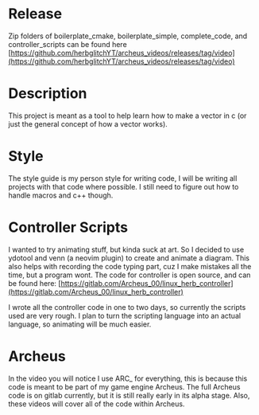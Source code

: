 # Release
Zip folders of boilerplate_cmake, boilerplate_simple, complete_code, and controller_scripts can be found here [https://github.com/herbglitchYT/archeus_videos/releases/tag/video](https://github.com/herbglitchYT/archeus_videos/releases/tag/video)

# Description
This project is meant as a tool to help learn how to make a vector in c (or just the general concept of how a vector works).

# Style
The style guide is my person style for writing code, I will be writing all projects with that code where possible. I still need to figure out how to handle macros and c++ though.

# Controller Scripts
I wanted to try animating stuff, but kinda suck at art. So I decided to use ydotool and venn (a neovim plugin) to create and animate a diagram. This also helps with recording the code typing part, cuz I make mistakes all the time, but a program wont. The code for controller is open source, and can be found here: [https://gitlab.com/Archeus_00/linux_herb_controller](https://gitlab.com/Archeus_00/linux_herb_controller)

I wrote all the controller code in one to two days, so currently the scripts used are very rough. I plan to turn the scripting language into an actual language, so animating will be much easier.

# Archeus
In the video you will notice I use ARC_ for everything, this is because this code is meant to be part of my game engine Archeus. The full Archeus code is on gitlab currently, but it is still really early in its alpha stage. Also, these videos will cover all of the code within Archeus.
